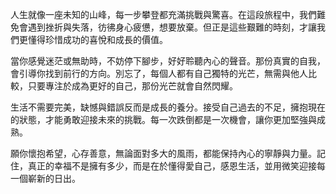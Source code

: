 人生就像一座未知的山峰，每一步攀登都充滿挑戰與驚喜。在這段旅程中，我們難免會遇到挫折與失落，彷彿身心疲憊，想要放棄。但正是這些艱難的時刻，才讓我們更懂得珍惜成功的喜悅和成長的價值。

當你感覺迷茫或無助時，不妨停下腳步，好好聆聽內心的聲音。那份真實的自我，會引導你找到前行的方向。別忘了，每個人都有自己獨特的光芒，無需與他人比較，只要專注於成為更好的自己，那份光芒就會自然閃耀。

生活不需要完美，缺憾與錯誤反而是成長的養分。接受自己過去的不足，擁抱現在的狀態，才能勇敢迎接未來的挑戰。每一次跌倒都是一次機會，讓你更加堅強與成熟。

願你懷抱希望，心存善意，無論面對多大的風雨，都能保持內心的寧靜與力量。記住，真正的幸福不是擁有多少，而是在於懂得愛自己，感恩生活，並用微笑迎接每一個嶄新的日出。
